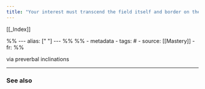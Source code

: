 ```yaml
---
title: "Your interest must transcend the field itself and border on the religious."
---
```


[[_Index]]

%% ---
alias: [" "]
--- %%
%% - metadata
	- tags: #
	- source: [[Mastery]]
	- fr: 
%%

via preverbal inclinations

-------------
### See also


